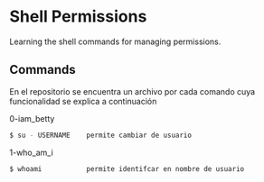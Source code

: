 # Shell Permissions

Learning the shell commands for managing permissions.

## Commands

En el repositorio se encuentra un archivo por cada comando cuya funcionalidad se explica a continuación

 0-iam_betty
```bash
$ su - USERNAME    permite cambiar de usuario
```

1-who_am_i
```bash
$ whoami           permite identifcar en nombre de usuario
```